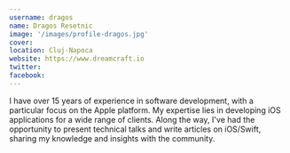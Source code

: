 ```yaml
---
username: dragos
name: Dragos Resetnic
image: '/images/profile-dragos.jpg'
cover:
location: Cluj-Napoca
website: https://www.dreamcraft.io
twitter: 
facebook: 
---
```

I have over 15 years of experience in software development, with a particular focus on the Apple platform. My expertise lies in developing iOS applications for a wide range of clients. Along the way, I've had the opportunity to present technical talks and write articles on iOS/Swift, sharing my knowledge and insights with the community.